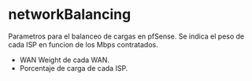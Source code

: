 # networkBalancing
Parametros para el balanceo de cargas en pfSense.
Se indica el peso de cada ISP en funcion de los Mbps contratados.

- WAN Weight de cada WAN.
- Porcentaje de carga de cada ISP.

